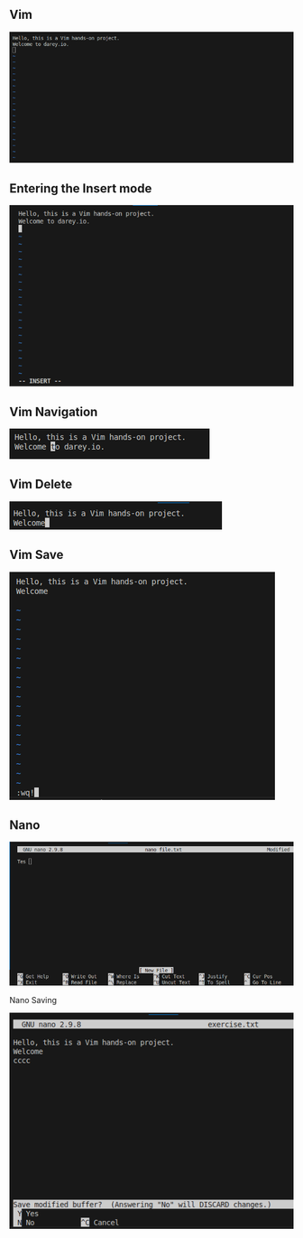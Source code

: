 ## Vim 

![](./vim.png)

## Entering the Insert mode

![](./insert.png)

## Vim Navigation 
![](./vim%20Navigation.png)


## Vim Delete 

![](./deleting_ch.png)

## Vim Save 

![](./vim_save.png)

## Nano 

![](./nano.png)

Nano Saving

![](./nano%20saving.png)